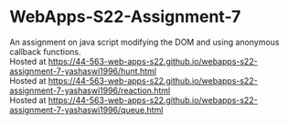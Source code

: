 # WebApps-S22-Assignment-7
An assignment on java script modifying the DOM and using anonymous callback functions.
<br>
Hosted at  https://44-563-web-apps-s22.github.io/webapps-s22-assignment-7-yashaswi1996/hunt.html
<br>
Hosted at  https://44-563-web-apps-s22.github.io/webapps-s22-assignment-7-yashaswi1996/reaction.html
<br>
Hosted at  https://44-563-web-apps-s22.github.io/webapps-s22-assignment-7-yashaswi1996/queue.html
